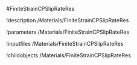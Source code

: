 <!-- MOOSE Object Documentation Stub: Remove this when content is added. -->
#FiniteStrainCPSlipRateRes

!description /Materials/FiniteStrainCPSlipRateRes

!parameters /Materials/FiniteStrainCPSlipRateRes

!inputfiles /Materials/FiniteStrainCPSlipRateRes

!childobjects /Materials/FiniteStrainCPSlipRateRes

